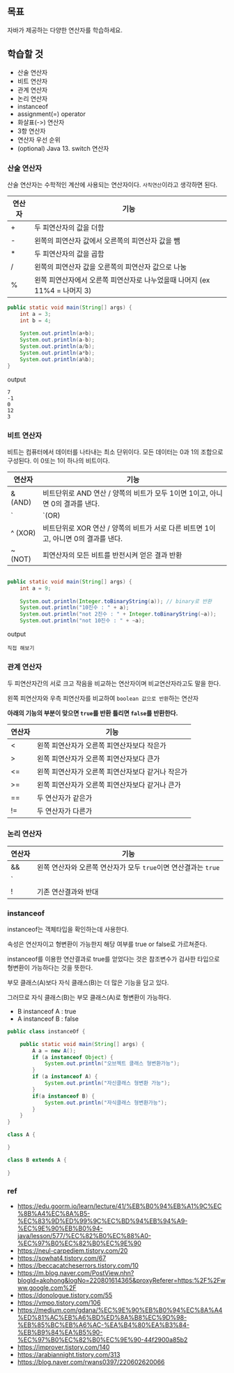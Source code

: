 
## 목표

자바가 제공하는 다양한 연산자를 학습하세요.

## 학습할 것

- 산술 연산자
- 비트 연산자
- 관계 연산자
- 논리 연산자
- instanceof
- assignment(=) operator
- 화살표(->) 연산자
- 3항 연산자
- 연산자 우선 순위
- (optional) Java 13. switch 연산자

### 산술 연산자

산술 연산자는 수학적인 계산에 사용되는 연산자이다. `사칙연산`이라고 생각하면 된다.

|연산자|기능|
|------|--------------------|
|+|두 피연산자의 값을 더함|
|-|왼쪽의 피연산자 값에서 오른쪽의 피연산자 값을 뺌|
|*|두 피연산자의 값을 곱함|
|/|왼쪽의 피연산자 값을 오른쪽의 피연산자 값으로 나눔|
|%|왼쪽 피연산자에서 오른쪽 피연산자로 나누었을때 나머지 (ex 11%4 = 나머지 3)|


```java
public static void main(String[] args) {
    int a = 3;
    int b = 4;
    
    System.out.println(a+b);
    System.out.println(a-b);
    System.out.println(a/b);
    System.out.println(a*b);
    System.out.println(a%b);
}
```

output
```
7
-1
0
12
3
```

### 비트 연산자

비트는 컴퓨터에서 데이터를 나타내는 최소 단위이다. 모든 데이터는 0과 1의 조합으로 구성된다. 이 0또는 1이 하나의 비트이다. 

|연산자|기능|
|------|--------------------|
|& (AND)| 비트단위로 AND 연산 / 양쪽의 비트가 모두 1이면 1이고, 아니면 0의 결과를 낸다. |
| `|`(OR)| 비트단위로 OR 연산 / 양쪽 데이터의 비트의 값을 OR 조건으로 따져서 한쪽 bit가 1이면 무조건 1의 결과를 반환 |
|^ (XOR) | 비트단위로 XOR 연산 / 양쪽의 비트가 서로 다른 비트면 1이고, 아니면 0의 결과를 낸다. |
|~ (NOT) | 피연산자의 모든 비트를 반전시켜 얻은 결과 반환 |

```java

public static void main(String[] args) {
    int a = 9;
    
    System.out.println(Integer.toBinaryString(a)); // binary로 반환
    System.out.println("10진수 : " + a);
    System.out.println("not 2진수 : " + Integer.toBinaryString(~a));
    System.out.println("not 10진수 : " + ~a);
```

output
```
직접 해보기
```

### 관계 연산자

두 피연산자간의 서로 크고 작음을 비교하는 연산자이며 비교연산자라고도 말을 한다.

왼쪽 피연산자와 우측 피연산자를 비교하여 `boolean 값으로 반환`하는 연산자


**아래의 기능의 부분이 맞으면 `true`를 반환 틀리면 `false`를 반환한다.**

|연산자|기능|
|------|--------------------|
|<| 왼쪽 피연산자가 오른쪽 피연산자보다 작은가|
|>| 왼쪽 피연산자가 오른쪽 피연산자보다 큰가|
|<=| 왼쪽 피연산자가 오른쪽 피연산자보다 같거나 작은가 |
|>=| 왼쪽 피연산자가 오른쪽 피연산자보다 같거나 큰가 |
|==| 두 연산자가 같은가 |
|!=| 두 연산자가 다른가 |

### 논리 연산자

|연산자|기능|
|------|--------------------|
|&&| 왼쪽 연산자와 오른쪽 연산자가 모두 `true`이면 연산결과는 `true`|
|`||`| 왼쪽과 오른쪽 둘 중 하나라도 `true`면 연산 견과는 `true` |
|!| 기존 연산결과와 반대 |


### instanceof

instanceof는 객체타입을 확인하는데 사용한다.

속성은 연산자이고 형변환이 가능한지 해당 여부를 true or false로 가르쳐준다.

instanceof를 이용한 연산결과로 true를 얻었다는 것은 참조변수가 검사한 타입으로 형변환이 가능하다는 것을 뜻한다.

부모 클래스(A)보다 자식 클래스(B)는 더 많은 기능을 담고 있다.

그러므로 자식 클래스(B)는 부모 클래스(A)로 형변환이 가능하다.

- B instanceof A : true
- A instanceof B : false

```java
public class instanceOf {

    public static void main(String[] args) {
        A a = new A();
        if (a instanceof Object) {
            System.out.println("오브젝트 클래스 형변환가능");
        }
        if (a instanceof A) {
            System.out.println("자신클래스 형변환 가능");
        }
        if(a instanceof B) {
            System.out.println("자식클래스 형변환가능");
        }
    }
}

class A {

}

class B extends A {
    
}
```


### ref

- https://edu.goorm.io/learn/lecture/41/%EB%B0%94%EB%A1%9C%EC%8B%A4%EC%8A%B5-%EC%83%9D%ED%99%9C%EC%BD%94%EB%94%A9-%EC%9E%90%EB%B0%94-java/lesson/577/%EC%82%B0%EC%88%A0-%EC%97%B0%EC%82%B0%EC%9E%90
- https://neul-carpediem.tistory.com/20
- https://sowhat4.tistory.com/67
- https://beccacatcheserrors.tistory.com/10
- https://m.blog.naver.com/PostView.nhn?blogId=akohong&logNo=220801614365&proxyReferer=https:%2F%2Fwww.google.com%2F
- https://donologue.tistory.com/55
- https://vmpo.tistory.com/106
- https://medium.com/gdana/%EC%9E%90%EB%B0%94%EC%8A%A4%ED%81%AC%EB%A6%BD%ED%8A%B8%EC%9D%98-%EB%85%BC%EB%A6%AC-%EA%B4%80%EA%B3%84-%EB%B9%84%EA%B5%90-%EC%97%B0%EC%82%B0%EC%9E%90-44f2900a85b2
- https://improver.tistory.com/140
- https://arabiannight.tistory.com/313
- https://blog.naver.com/rwans0397/220602620066